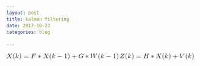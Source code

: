 ```yaml
---
layout: post
title: kalman filtering
date: 2017-10-23
categories: blog

---
```


![Alt text](/assets/1.jpg)
![Alt text](/assets/2.jpg)
